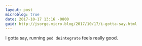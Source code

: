```yaml
---
layout: post
microblog: true
date: 2017-10-17 13:16 -0800
guid: http://jsorge.micro.blog/2017/10/17/i-gotta-say.html
---
```

I gotta say, running `pod deintegrate` feels really good.
